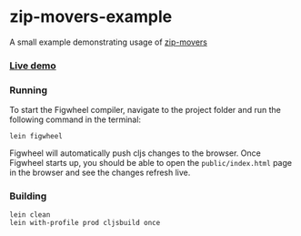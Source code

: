 # zip-movers-example

A small example demonstrating usage of [zip-movers](https://github.com/evgenykochetkov/zip-movers)

### [Live demo](http://evgenykochetkov.github.io/zip-movers-example)

### Running

To start the Figwheel compiler, navigate to the project folder and run the following command in the terminal:

```
lein figwheel
```

Figwheel will automatically push cljs changes to the browser.
Once Figwheel starts up, you should be able to open the `public/index.html` page in the browser and see the changes refresh live.


### Building

```
lein clean
lein with-profile prod cljsbuild once
```
